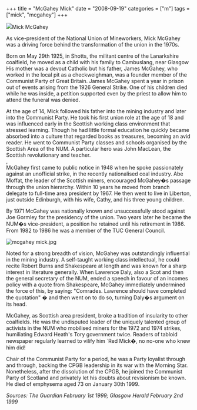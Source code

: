 +++
title = "McGahey Mick"
date = "2008-09-19"
categories = ["m"]
tags = ["mick", "mcgahey"]
+++

![](http://79.170.40.183/grahamstevenson.me.uk/images/stories/mcgahey%20mick%203.JPG)Mick McGahey

As vice-president of the National Union of Mineworkers, Mick McGahey was a driving force behind the transformation of the union in the 1970s.

Born on May 29th 1925, in Shotts, the militant centre of the Lanarkshire coalfield, he moved as a child with his family to Cambuslang, near Glasgow His mother was a devout Catholic but his father, James McGahey, who worked in the local pit as a checkweighman, was a founder member of the Communist Party of Great Britain. James McGahey spent a year in prison out of events arising from the 1926 General Strike. One of his children died while he was inside, a petition supported even by the priest to allow him to attend the funeral was denied.

At the age of 14, Mick followed his father into the mining industry and later into the Communist Party. He took his first union role at the age of 18 and was influenced early in the Scottish working class environment that stressed learning. Though he had little formal education he quickly became absorbed into a culture that regarded books as treasures, becoming an avid reader. He went to Communist Party classes and schools organised by the Scottish Area of the NUM. A particular hero was John MacLean, the Scottish revolutionary and teacher.  
,  
McGahey first came to public notice in 1948 when he spoke passionately against an unofficial strike, in the recently nationalised coal industry. Abe Moffat, the leader of the Scottish miners, encouraged McGahey�s passage through the union hierarchy. Within 10 years he moved from branch delegate to full-time area president by 1967. He then went to live in Liberton, just outside Edinburgh, with his wife, Cathy, and his three young children.

By 1971 McGahey was nationally known and unsuccessfully stood against Joe Gormley for the presidency of the union. Two years later he became the NUM�s vice-president, a position he retained until his retirement in 1986. From 1982 to 1986 he was a member of the TUC General Council.

![mcgahey mick.jpg](http://graham.thewebtailor.co.uk/archives/mcgahey%20mick.jpg)

Noted for a strong breadth of vision, McGahey was outstandingly influential in the mining industry. A self-taught working class intellectual, he could recite Robert Burns and Shakespeare at length and was known for a sharp interest in literature generally. When Lawrence Daly, also a Scot and then the general secretary of the NUM, ended a speech in favour of an incomes policy with a quote from Shakespeare, McGahey immediately undermined the force of this, by saying: "Comrades. Lawrence should have completed the quotation" � and then went on to do so, turning Daly�s argument on its head.

McGahey, as Scottish area president, broke a tradition of insularity to other coalfields. He was the undisputed leader of the uniquely talented group of activists in the NUM who mobilised miners for the 1972 and 1974 strikes, humiliating Edward Heath's Tory government twice. Readers of tabloid newspaper regularly learned to vilify him \`Red Mick�, no no-one who knew him did!

Chair of the Communist Party for a period, he was a Party loyalist through and through, backing the CPGB leadership in its war with the Morning Star. Nonetheless, after the dissolution of the CPGB, he joined the Communist Party of Scotland and privately let his doubts about revisionism be known. He died of emphysema aged 73 on January 30th 1999.

_Sources: The Guardian February 1st 1999; Glasgow Herald February 2nd 1999_
